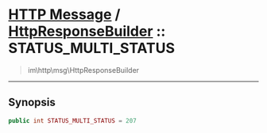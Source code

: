 # [HTTP Message](http.md) / [HttpResponseBuilder](http-HttpResponseBuilder.md) :: STATUS_MULTI_STATUS
 > im\http\msg\HttpResponseBuilder
____

## Synopsis
```php
public int STATUS_MULTI_STATUS = 207
```
